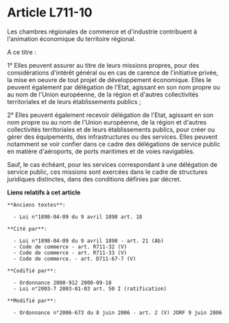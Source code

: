 # Article L711-10

Les chambres régionales de commerce et d'industrie contribuent à l'animation économique du territoire régional.

A ce titre :

1° Elles peuvent assurer au titre de leurs missions propres, pour des considérations d'intérêt général ou en cas de carence
de l'initiative privée, la mise en oeuvre de tout projet de développement économique. Elles le peuvent également par
délégation de l'Etat, agissant en son nom propre ou au nom de l'Union européenne, de la région et d'autres collectivités
territoriales et de leurs établissements publics ;

2° Elles peuvent également recevoir délégation de l'Etat, agissant en son nom propre ou au nom de l'Union européenne, de la
région et d'autres collectivités territoriales et de leurs établissements publics, pour créer ou gérer des équipements, des
infrastructures ou des services. Elles peuvent notamment se voir confier dans ce cadre des délégations de service public en
matière d'aéroports, de ports maritimes et de voies navigables.

Sauf, le cas échéant, pour les services correspondant à une délégation de service public, ces missions sont exercées dans le
cadre de structures juridiques distinctes, dans des conditions définies par décret.

**Liens relatifs à cet article**

	**Anciens textes**:

	  - Loi n°1898-04-09 du 9 avril 1898 art. 18

	**Cité par**:

	  - Loi n°1898-04-09 du 9 avril 1898 - art. 21 (Ab)
	  - Code de commerce - art. R711-32 (V)
	  - Code de commerce - art. R711-33 (V)
	  - Code de commerce. - art. D711-67-7 (V)

	**Codifié par**:

	  - Ordonnance 2000-912 2000-09-18
	  - Loi n°2003-7 2003-01-03 art. 50 I (ratification)

	**Modifié par**:

	  - Ordonnance n°2006-673 du 8 juin 2006 - art. 2 (V) JORF 9 juin 2006
